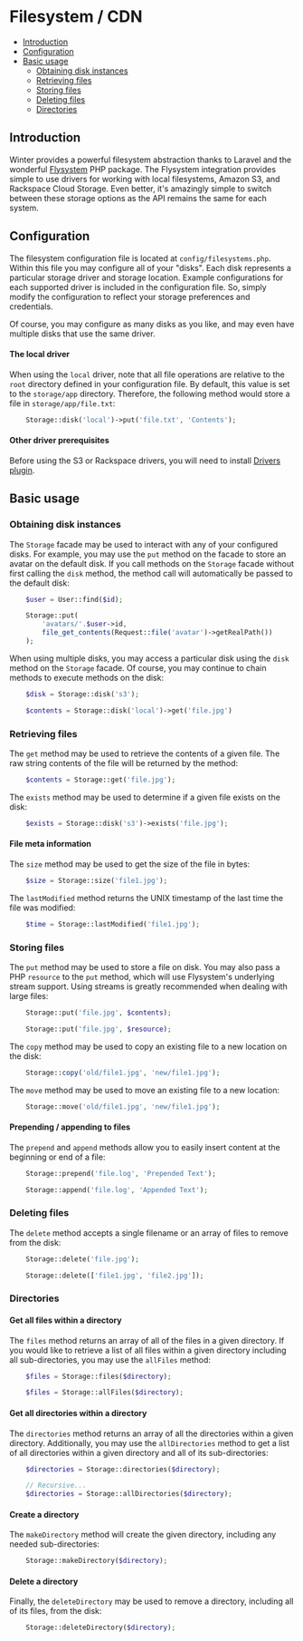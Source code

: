 # Filesystem / CDN

- [Introduction](#introduction)
- [Configuration](#configuration)
- [Basic usage](#basic-usage)
    - [Obtaining disk instances](#obtaining-disk-instances)
    - [Retrieving files](#retrieving-files)
    - [Storing files](#storing-files)
    - [Deleting files](#deleting-files)
    - [Directories](#directories)

<a name="introduction"></a>
## Introduction

Winter provides a powerful filesystem abstraction thanks to Laravel and the wonderful [Flysystem](https://github.com/thephpleague/flysystem) PHP package. The Flysystem integration provides simple to use drivers for working with local filesystems, Amazon S3, and Rackspace Cloud Storage. Even better, it's amazingly simple to switch between these storage options as the API remains the same for each system.

<a name="configuration"></a>
## Configuration

The filesystem configuration file is located at `config/filesystems.php`. Within this file you may configure all of your "disks". Each disk represents a particular storage driver and storage location. Example configurations for each supported driver is included in the configuration file. So, simply modify the configuration to reflect your storage preferences and credentials.

Of course, you may configure as many disks as you like, and may even have multiple disks that use the same driver.

#### The local driver

When using the `local` driver, note that all file operations are relative to the `root` directory defined in your configuration file. By default, this value is set to the `storage/app` directory. Therefore, the following method would store a file in `storage/app/file.txt`:
```php
    Storage::disk('local')->put('file.txt', 'Contents');
```
#### Other driver prerequisites

Before using the S3 or Rackspace drivers, you will need to install [Drivers plugin](https://github.com/wintercms/wn-drivers-plugin).

<a name="basic-usage"></a>
## Basic usage

<a name="obtaining-disk-instances"></a>
### Obtaining disk instances

The `Storage` facade may be used to interact with any of your configured disks. For example, you may use the `put` method on the facade to store an avatar on the default disk. If you call methods on the `Storage` facade without first calling the `disk` method, the method call will automatically be passed to the default disk:
```php
    $user = User::find($id);

    Storage::put(
        'avatars/'.$user->id,
        file_get_contents(Request::file('avatar')->getRealPath())
    );
```
When using multiple disks, you may access a particular disk using the `disk` method on the `Storage` facade. Of course, you may continue to chain methods to execute methods on the disk:
```php
    $disk = Storage::disk('s3');

    $contents = Storage::disk('local')->get('file.jpg')
```
<a name="retrieving-files"></a>
### Retrieving files

The `get` method may be used to retrieve the contents of a given file. The raw string contents of the file will be returned by the method:
```php
    $contents = Storage::get('file.jpg');
```
The `exists` method may be used to determine if a given file exists on the disk:
```php
    $exists = Storage::disk('s3')->exists('file.jpg');
```
#### File meta information

The `size` method may be used to get the size of the file in bytes:
```php
    $size = Storage::size('file1.jpg');
```
The `lastModified` method returns the UNIX timestamp of the last time the file was modified:
```php
    $time = Storage::lastModified('file1.jpg');
```
<a name="storing-files"></a>
### Storing files

The `put` method may be used to store a file on disk. You may also pass a PHP `resource` to the `put` method, which will use Flysystem's underlying stream support. Using streams is greatly recommended when dealing with large files:
```php
    Storage::put('file.jpg', $contents);

    Storage::put('file.jpg', $resource);
```
The `copy` method may be used to copy an existing file to a new location on the disk:
```php
    Storage::copy('old/file1.jpg', 'new/file1.jpg');
```
The `move` method may be used to move an existing file to a new location:
```php
    Storage::move('old/file1.jpg', 'new/file1.jpg');
```
#### Prepending / appending to files

The `prepend` and `append` methods allow you to easily insert content at the beginning or end of a file:
```php
    Storage::prepend('file.log', 'Prepended Text');

    Storage::append('file.log', 'Appended Text');
```
<a name="deleting-files"></a>
### Deleting files

The `delete` method accepts a single filename or an array of files to remove from the disk:
```php
    Storage::delete('file.jpg');

    Storage::delete(['file1.jpg', 'file2.jpg']);
```
<a name="directories"></a>
### Directories

#### Get all files within a directory

The `files` method returns an array of all of the files in a given directory. If you would like to retrieve a list of all files within a given directory including all sub-directories, you may use the `allFiles` method:
```php
    $files = Storage::files($directory);

    $files = Storage::allFiles($directory);
```
#### Get all directories within a directory

The `directories` method returns an array of all the directories within a given directory. Additionally, you may use the `allDirectories` method to get a list of all directories within a given directory and all of its sub-directories:
```php
    $directories = Storage::directories($directory);

    // Recursive...
    $directories = Storage::allDirectories($directory);
```
#### Create a directory

The `makeDirectory` method will create the given directory, including any needed sub-directories:
```php
    Storage::makeDirectory($directory);
```
#### Delete a directory

Finally, the `deleteDirectory` may be used to remove a directory, including all of its files, from the disk:
```php
    Storage::deleteDirectory($directory);
```
